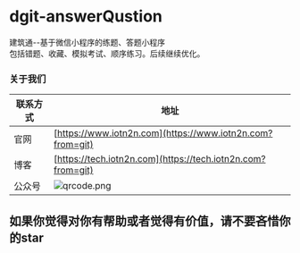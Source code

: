 # dgit-answerQustion
建筑通--基于微信小程序的练题、答题小程序<br>包括错题、收藏、模拟考试、顺序练习。后续继续优化。


### 关于我们

| 联系方式       | 地址                                                                                      |
| -------------- | ----------------------------------------------------------------------------------------- |
| 官网           | [https://www.iotn2n.com](https://www.iotn2n.com?from=git)                                 |
| 博客           | [https://tech.iotn2n.com](https://tech.iotn2n.com?from=git)                               |
| 公众号         | ![qrcode.png](http://dgiot-1253666439.cos.ap-shanghai-fsi.myqcloud.com/wechat/qrcode.png) |

## **如果你觉得对你有帮助或者觉得有价值，请不要吝惜你的star**

